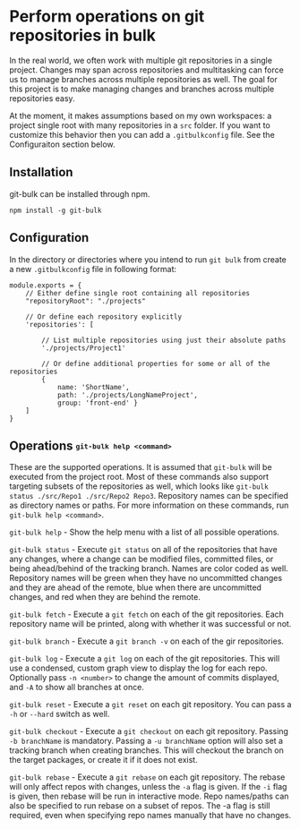 
# Perform operations on git repositories in bulk

In the real world, we often work with multiple git repositories in a single
project. Changes may span across repositories and multitasking can force us to
manage branches across multiple repositories as well. The goal for this project
is to make managing changes and branches across multiple repositories easy.

At the moment, it makes assumptions based on my own workspaces: a project single
root with many repositories in a `src` folder. If you want to customize this
behavior then you can add a `.gitbulkconfig` file. See the Configuraiton section
below.

## Installation

git-bulk can be installed through npm.

```
npm install -g git-bulk
```

## Configuration

In the directory or directories where you intend to run `git bulk` from create a new `.gitbulkconfig` file in following format:
```
module.exports = {
    // Either define single root containing all repositories
    "repositoryRoot": "./projects"

    // Or define each repository explicitly
    'repositories': [

        // List multiple repositories using just their absolute paths
        './projects/Project1'

        // Or define additional properties for some or all of the repositories
        {
            name: 'ShortName',
            path: './projects/LongNameProject',
            group: 'front-end' }
    ]
}
```

## Operations <sub><sup>`git-bulk help <command>`</sup></sub>
These are the supported operations. It is assumed that `git-bulk` will be
executed from the project root. Most of these commands also support targeting subsets
of the repositories as well, which looks like `git-bulk status ./src/Repo1 ./src/Repo2 Repo3`.
Repository names can be specified as directory names or paths. For more information on these
commands, run `git-bulk help <command>`.

`git-bulk help` -
Show the help menu with a list of all possible operations.

`git-bulk status` -
Execute `git status` on all of the repositories that have any changes, where a
change can be modified files, committed files, or being ahead/behind of the
tracking branch. Names are color coded as well. Repository names will be green
when they have no uncommitted changes and they are ahead of the remote, blue
when there are uncommitted changes, and red when they are behind the remote.

`git-bulk fetch` -
Execute a `git fetch` on each of the git repositories. Each repository name will
be printed, along with whether it was successful or not.

`git-bulk branch` -
Execute a `git branch -v` on each of the gir repositories.

`git-bulk log` -
Execute a `git log` on each of the git repositories. This will use a condensed,
custom graph view to display the log for each repo. Optionally pass `-n <number>`
to change the amount of commits displayed, and `-A` to show all branches at once.

`git-bulk reset` -
Execute a `git reset` on each git repository. You can pass a `-h` or `--hard` switch
as well.

`git-bulk checkout` -
Execute a `git checkout` on each git repository. Passing `-b branchName` is
mandatory. Passing a `-u branchName` option will also set a tracking branch when
creating branches. This will checkout the branch on the target packages, or
create it if it does not exist.

`git-bulk rebase` -
Execute a `git rebase` on each git repository. The rebase will only affect
repos with changes, unless the `-a` flag is given. If the `-i` flag is given,
then rebase will be run in interactive mode. Repo names/paths can also be specified to run
rebase on a subset of repos. The -a flag is still required, even when
specifying repo names manually that have no changes.

